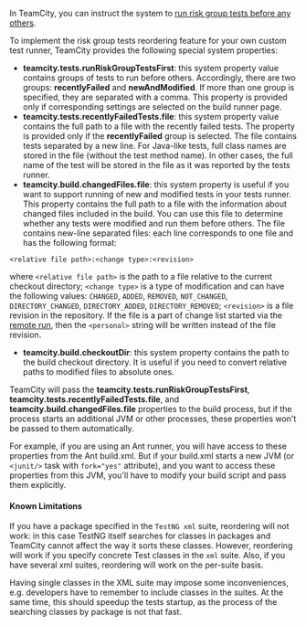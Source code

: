 [//]: # (title: Risk Tests Reordering in Custom Test Runner)
[//]: # (auxiliary-id: Risk+Tests+Reordering+in+Custom+Test+Runner.html)

In TeamCity, you can instruct the system to [run risk group tests before any others](https://www.jetbrains.com/help/teamcity/?running-risk-group-tests-first).

To implement the risk group tests reordering feature for your own custom test runner, TeamCity provides the following special system properties:
* __teamcity.tests.runRiskGroupTestsFirst__: this system property value contains groups of tests to run before others. Accordingly, there are two groups: __recentlyFailed__ and __newAndModified__. If more than one group is specified, they are separated with a comma. This property is provided only if corresponding settings are selected on the build runner page.
* __teamcity.tests.recentlyFailedTests.file__: this system property value contains the full path to a file with the recently failed tests. The property is provided only if the __recentlyFailed__ group is selected. The file contains tests separated by a new line. For Java\-like tests, full class names are stored in the file (without the test method name). In other cases, the full name of the test will be stored in the file as it was reported by the tests runner.
* __teamcity.build.changedFiles.file__: this system property is useful if you want to support running of new and modified tests in your tests runner. This property contains the full path to a file with the information about changed files included in the build. You can use this file to determine whether any tests were modified and run them before others. The file contains new\-line separated files: each line corresponds to one file and has the following format:

```shell
<relative file path>:<change type>:<revision>

```

where `<relative file path>` is the path to a file relative to the current checkout directory; `<change type>` is a type of modification and can have the following values: `CHANGED`, `ADDED`, `REMOVED`, `NOT_CHANGED`, `DIRECTORY_CHANGED`, `DIRECTORY_ADDED`, `DIRECTORY_REMOVED`; `<revision>` is a file revision in the repository. If the file is a part of change list started via the [remote run](https://www.jetbrains.com/help/teamcity/?remote-run), then the `<personal>` string will be written instead of the file revision.

* __teamcity.build.checkoutDir__: this system property contains the path to the build checkout directory. It is useful if you need to convert relative paths to modified files to absolute ones.

<note>

TeamCity will pass the __teamcity.tests.runRiskGroupTestsFirst__, __teamcity.tests.recentlyFailedTests.file__, and __teamcity.build.changedFiles.file__ properties to the build process, but if the process starts an additional JVM or other processes, these properties won't be passed to them automatically.

For example, if you are using an Ant runner, you will have access to these properties from the Ant build.xml. But if your build.xml starts a new JVM (or `<junit/>` task with `fork="yes"` attribute), and you want to access these properties from this JVM, you'll have to modify your build script and pass them explicitly.
</note>

#### Known Limitations

If you have a package specified in the `TestNG xml` suite, reordering will not work: in this case TestNG itself searches for classes in packages and TeamCity cannot affect the way it sorts these classes. However, reordering will work if you specify concrete Test classes in the `xml` suite. Also, if you have several xml suites, reordering will work on the per\-suite basis.

 Having single classes in the XML suite may impose some inconveniences, e.g. developers have to remember to include classes in the suites. At the same time, this should speedup the tests startup, as the process of the searching classes by package is not that fast.
